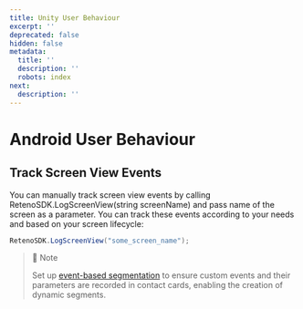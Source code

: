 ```yaml
---
title: Unity User Behaviour
excerpt: ''
deprecated: false
hidden: false
metadata:
  title: ''
  description: ''
  robots: index
next:
  description: ''
---
```

# Android User Behaviour

## Track Screen View Events

You can manually track screen view events by calling RetenoSDK.LogScreenView(string screenName) and pass name of the screen as a parameter. You can track these events according to your needs and based on your screen lifecycle:

```C#
RetenoSDK.LogScreenView("some_screen_name");
```

> 📘 Note
> 
> Set up [event-based segmentation](https://yespo.io/support/how-to-use-event-segmentation) to ensure custom events and their parameters are recorded in contact cards, enabling the creation of dynamic segments.